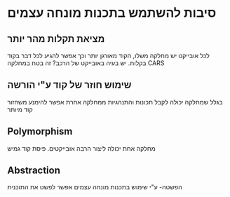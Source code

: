 # סיבות להשתמש בתכנות מונחה עצמים


## מציאת תקלות מהר יותר
לכל אובייקט יש מחלקה משלו, הקוד מאורגן יותר וכך אפשר להגיע לכל דבר בקוד בקלות. יש בעיה באובייקט של הרכב? זה בטח במחלקה CARS

## שימוש חוזר של קוד ע"י הורשה
בגלל שמחלקה יכולה לקבל תכונות והתנהגיות ממחלקה אחרת אפשר להימנע משחזור קוד מיותר

## Polymorphism 
מחלקה אחת יכולה ליצור הרבה אובייקטים. פיסת קוד גמיש

## Abstraction
הפשטה- ע"י שימוש בתכנות מונחה עצמים אפשר לפשט את התוכנית

